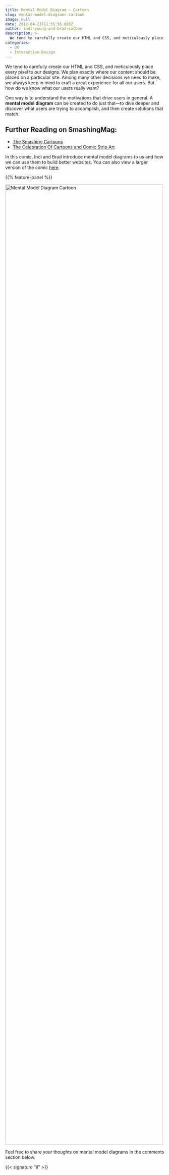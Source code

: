 ```yaml
---
title: Mental Model Diagram – Cartoon
slug: mental-model-diagrams-cartoon
image: null
date: 2012-04-23T11:55:56.000Z
author: indi-young-and-brad-colbow
description: >-
  We tend to carefully create our HTML and CSS, and meticulously place every pixel to our designs. We plan exactly where our content should be placed on a particular site.
categories:
  - UX
  - Interaction Design
---
```

We tend to carefully create our HTML and CSS, and meticulously place every pixel to our designs. We plan exactly where our content should be placed on a particular site. Among many other decisions we need to make, we always keep in mind to craft a great experience for all our users. But how do we know what our users really want?

One way is to understand the motivations that drive users in general. A <strong>mental model diagram</strong> can be created to do just that—to dive deeper and discover what users are trying to accomplish, and then create solutions that match.</p>

## <span class="rh">Further Reading</span> on SmashingMag:

*   [The Smashing Cartoons](https://www.smashingmagazine.com/the-smashing-cartoons/)
*   [The Celebration Of Cartoons and Comic Strip Art](https://www.smashingmagazine.com/2008/12/the-celebration-of-cartoons-and-comic-strip-art/)

In this comic, Indi and Brad introduce mental model diagrams to us and how we can use them to build better websites. You can also view a larger version of the comic <a href="https://archive.smashing.media/assets/344dbf88-fdf9-42bb-adb4-46f01eedd629/3460c403-4152-4761-8386-7cd1ac129d71/mental-models-v61.jpg">here</a>.

{{% feature-panel %}}

<a href="https://archive.smashing.media/assets/344dbf88-fdf9-42bb-adb4-46f01eedd629/3460c403-4152-4761-8386-7cd1ac129d71/mental-models-v61.jpg"><img loading="lazy" decoding="async" title="Mental Model Diagrams" src="https://archive.smashing.media/assets/344dbf88-fdf9-42bb-adb4-46f01eedd629/f6f9675a-6304-4ef5-80e7-eb551af52b25/mental-models-500.jpg" alt="Mental Model Diagram Cartoon" width="500" height="3046" /></a>

Feel free to share your thoughts on mental model diagrams in the comments section below.

{{< signature "il" >}}

